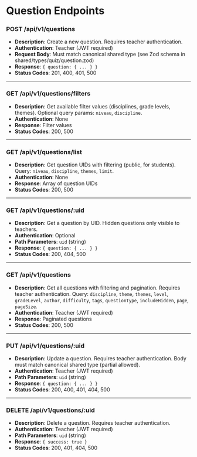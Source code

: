 # Question Endpoints

### POST /api/v1/questions
- **Description**: Create a new question. Requires teacher authentication.
- **Authentication**: Teacher (JWT required)
- **Request Body**: Must match canonical shared type (see Zod schema in shared/types/quiz/question.zod)
- **Response**: `{ question: { ... } }`
- **Status Codes**: 201, 400, 401, 500

---

### GET /api/v1/questions/filters
- **Description**: Get available filter values (disciplines, grade levels, themes). Optional query params: `niveau`, `discipline`.
- **Authentication**: None
- **Response**: Filter values
- **Status Codes**: 200, 500

---

### GET /api/v1/questions/list
- **Description**: Get question UIDs with filtering (public, for students). Query: `niveau`, `discipline`, `themes`, `limit`.
- **Authentication**: None
- **Response**: Array of question UIDs
- **Status Codes**: 200, 500

---

### GET /api/v1/questions/:uid
- **Description**: Get a question by UID. Hidden questions only visible to teachers.
- **Authentication**: Optional
- **Path Parameters**: `uid` (string)
- **Response**: `{ question: { ... } }`
- **Status Codes**: 200, 404, 500

---

### GET /api/v1/questions
- **Description**: Get all questions with filtering and pagination. Requires teacher authentication. Query: `discipline`, `theme`, `themes`, `level`, `gradeLevel`, `author`, `difficulty`, `tags`, `questionType`, `includeHidden`, `page`, `pageSize`.
- **Authentication**: Teacher (JWT required)
- **Response**: Paginated questions
- **Status Codes**: 200, 500

---

### PUT /api/v1/questions/:uid
- **Description**: Update a question. Requires teacher authentication. Body must match canonical shared type (partial allowed).
- **Authentication**: Teacher (JWT required)
- **Path Parameters**: `uid` (string)
- **Response**: `{ question: { ... } }`
- **Status Codes**: 200, 400, 401, 404, 500

---

### DELETE /api/v1/questions/:uid
- **Description**: Delete a question. Requires teacher authentication.
- **Authentication**: Teacher (JWT required)
- **Path Parameters**: `uid` (string)
- **Response**: `{ success: true }`
- **Status Codes**: 200, 401, 404, 500
